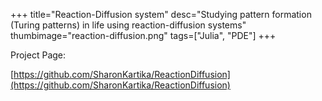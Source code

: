 +++
title="Reaction-Diffusion system"
desc="Studying pattern formation (Turing patterns) in life using reaction-diffusion systems"
thumbimage="reaction-diffusion.png"
tags=["Julia", "PDE"]
+++


Project Page:

[https://github.com/SharonKartika/ReactionDiffusion](https://github.com/SharonKartika/ReactionDiffusion)